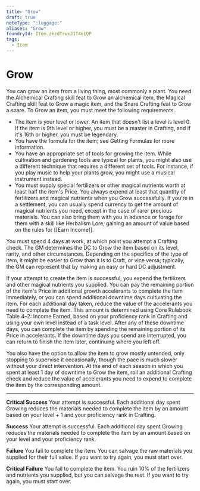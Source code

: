 ```yaml
---
title: "Grow"
draft: true
noteType: ":luggage:"
aliases: "Grow"
foundryId: Item.zkzdTrwxJ1T4mLQP
tags:
  - Item
---
```


# Grow

You can grow an item from a living thing, most commonly a plant. You need the Alchemical Crafting skill feat to Grow an alchemical item, the Magical Crafting skill feat to Grow a magic item, and the Snare Crafting feat to Grow a snare. To Grow an item, you must meet the following requirements.

*   The item is your level or lower. An item that doesn't list a level is level 0. If the item is 9th level or higher, you must be a master in Crafting, and if it's 16th or higher, you must be legendary.
*   You have the formula for the item; see Getting Formulas for more information.
*   You have an appropriate set of tools for growing the item. While cultivation and gardening tools are typical for plants, you might also use a different technique that requires a different set of tools. For instance, if you play music to help your plants grow, you might use a musical instrument instead.
*   You must supply special fertilizers or other magical nutrients worth at least half the item's Price. You always expend at least that quantity of fertilizers and magical nutrients when you Grow successfully. If you're in a settlement, you can usually spend currency to get the amount of magical nutrients you need, except in the case of rarer precious materials. You can also bring them with you in advance or forage for them with a skill like Herbalism Lore, gaining an amount of value based on the rules for [[Earn Income]].

You must spend 4 days at work, at which point you attempt a Crafting check. The GM determines the DC to Grow the item based on its level, rarity, and other circumstances. Depending on the specifics of the type of item, it might be easier to Grow than it is to Craft, or vice versa; typically, the GM can represent that by making an easy or hard DC adjustment.

If your attempt to create the item is successful, you expend the fertilizers and other magical nutrients you supplied. You can pay the remaining portion of the item's Price in additional growth accelerants to complete the item immediately, or you can spend additional downtime days cultivating the item. For each additional day taken, reduce the value of the accelerants you need to complete the item. This amount is determined using Core Rulebook Table 4–2: Income Earned, based on your proficiency rank in Crafting and using your own level instead of a task level. After any of these downtime days, you can complete the item by spending the remaining portion of its Price in accelerants. If the downtime days you spend are interrupted, you can return to finish the item later, continuing where you left off.

You also have the option to allow the item to grow mostly untended, only stopping to supervise it occasionally, though the pace is much slower without your direct intervention. At the end of each season in which you spent at least 1 day of downtime to Grow the item, roll an additional Crafting check and reduce the value of accelerants you need to expend to complete the item by the corresponding amount.

* * *

**Critical Success** Your attempt is successful. Each additional day spent Growing reduces the materials needed to complete the item by an amount based on your level + 1 and your proficiency rank in Crafting.

**Success** Your attempt is successful. Each additional day spent Growing reduces the materials needed to complete the item by an amount based on your level and your proficiency rank.

**Failure** You fail to complete the item. You can salvage the raw materials you supplied for their full value. If you want to try again, you must start over.

**Critical Failure** You fail to complete the item. You ruin 10% of the fertilizers and nutrients you supplied, but you can salvage the rest. If you want to try again, you must start over.
